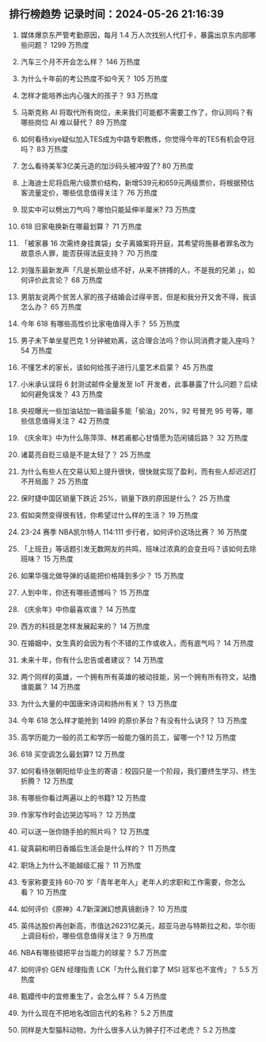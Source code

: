 
## 排行榜趋势 记录时间：2024-05-26 21:16:39
  
  1. 媒体爆京东严管考勤原因，每月 1.4 万人次找别人代打卡，暴露出京东内部哪些问题？ 1299 万热度
    
  2. 汽车三个月不开会怎么样？ 146 万热度
    
  3. 为什么十年前的考公热度不如今天？ 105 万热度
    
  4. 怎样才能培养出内心强大的孩子？ 93 万热度
    
  5. 马斯克称 AI 将取代所有岗位，未来我们可能都不需要工作了，你认同吗？有哪些岗位 AI 难以替代？ 89 万热度
    
  6. 如何看待xiye疑似加入TES成为中路专职教练，你觉得今年的TES有机会夺冠吗？ 83 万热度
    
  7. 怎么看待美军3亿美元造的加沙码头被冲毁了? 80 万热度
    
  8. 上海迪士尼将启用六级票价结构，新增539元和659元两级票价，将根据预估客流量定价，哪些信息值得关注？ 76 万热度
    
  9. 现实中可以劈出刀气吗？哪怕只能延伸半厘米? 73 万热度
    
  10. 618 旧家电换新在哪最划算？ 71 万热度
    
  11. 「被家暴 16 次需终身挂粪袋」女子离婚案将开庭，其希望将施暴者罪名改为故意杀人罪，能否获得法庭支持？ 70 万热度
    
  12. 刘强东最新发声「凡是长期业绩不好，从来不拼搏的人，不是我的兄弟 」，如何评价此言论？ 68 万热度
    
  13. 男朋友说两个贫苦人家的孩子结婚会过得辛苦，但是和我分开又舍不得，我该怎么办？ 65 万热度
    
  14. 今年 618 有哪些高性价比家电值得入手？ 55 万热度
    
  15. 男子未下单坐星巴克 1 分钟被劝离，这合理合法吗？你认同消费才能入座吗？ 54 万热度
    
  16. 不懂艺术的家长，该如何给孩子进行儿童艺术启蒙？ 45 万热度
    
  17. 小米承认误将 6 封测试邮件全量发至 IoT 开发者，此事暴露了什么问题？后续如何避免误发？ 43 万热度
    
  18. 央视曝光一些加油站加一箱油最多能「偷油」20%，92 号冒充 95 号等，哪些信息值得关注？ 42 万热度
    
  19. 《庆余年》中为什么陈萍萍、林若甫都心甘情愿为范闲铺后路？ 32 万热度
    
  20. 诸葛亮自贬三级是不是太轻了？ 25 万热度
    
  21. 为什么有些人在交易认知上提升很快，很快就实现了盈利，而有些人却迟迟打不开局面？ 25 万热度
    
  22. 保时捷中国区销量下跌近 25%，销量下跌的原因是什么？ 25 万热度
    
  23. 假如突然变得很有钱，你希望过什么样的生活？ 19 万热度
    
  24. 23-24 赛季 NBA凯尔特人 114:111 步行者，如何评价这场比赛？ 16 万热度
    
  25. 「上班丑」等话题引发无数网友的共鸣，班味过浓真的会变丑吗？该如何去除班味？ 15 万热度
    
  26. 如果华强北做导弹的话能把价格降到多少？ 15 万热度
    
  27. 人到中年，你还有哪些遗憾吗？ 15 万热度
    
  28. 《庆余年》中你最喜欢谁？ 14 万热度
    
  29. 西方的科技是怎样发展起来的？ 14 万热度
    
  30. 在婚姻中，女生真的会因为有个不错的工作或收入，而有底气吗？ 14 万热度
    
  31. 未来十年，你有什么忠告或者建议？ 14 万热度
    
  32. 两个同样的英雄，一个拥有所有英雄的被动技能，另一个拥有所有符文，站撸谁能赢？ 14 万热度
    
  33. 为什么大量的中国唐宋诗词和扬州有关？ 13 万热度
    
  34. 今年 618 怎么样才能抢到 1499 的原价茅台？有没有什么诀窍？ 13 万热度
    
  35. 高学历能力一般的员工和学历一般能力强的员工，留哪一个? 12 万热度
    
  36. 618 买空调怎么最划算? 12 万热度
    
  37. 如何看待张朝阳给毕业生的寄语：校园只是一个阶段，我们要终生学习、终生折腾？ 12 万热度
    
  38. 有哪些你看过两遍以上的书籍? 12 万热度
    
  39. 作家写作时会边哭边写吗？ 12 万热度
    
  40. 可以送一张你随手拍的照片吗？ 12 万热度
    
  41. 碇真嗣和明日香婚后生活会是什么样的？ 11 万热度
    
  42. 职场上为什么不能越级汇报？ 11 万热度
    
  43. 专家称要支持 60-70 岁「青年老年人」老年人的求职和工作需要，你怎么看？ 10 万热度
    
  44. 如何评价《原神》4.7新深渊幻想真镜剧诗？ 10 万热度
    
  45. 英伟达股价再创新高，市值达26231亿美元，超亚马逊与特斯拉之和，华尔街上调目标价，哪些信息值得关注？ 9 万热度
    
  46. NBA有哪些错把平台当能力的球星？ 5.7 万热度
    
  47. 如何评价 GEN 经理指责 LCK「为什么我们拿了 MSI 冠军也不宣传」？ 5.5 万热度
    
  48. 甄嬛传中的宜修重生了，会怎么样？ 5.4 万热度
    
  49. 为什么现在不把地名改回古代的名称？ 5.2 万热度
    
  50. 同样是大型猫科动物，为什么很多人认为狮子打不过老虎？ 5.2 万热度
    